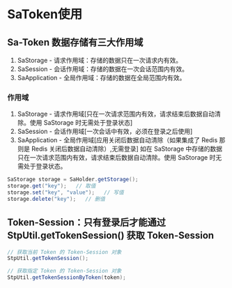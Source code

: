# SaToken使用

## Sa-Token 数据存储有三大作用域
1. SaStorage - 请求作用域：存储的数据只在一次请求内有效。
2. SaSession - 会话作用域：存储的数据在一次会话范围内有效。
3. SaApplication - 全局作用域：存储的数据在全局范围内有效。

### 作用域
1. SaStorage - 请求作用域[只在一次请求范围内有效，请求结束后数据自动清除。使用 SaStorage 时无需处于登录状态]
2. SaSession - 会话作用域[一次会话中有效，必须在登录之后使用]
3. SaApplication - 全局作用域[应用关闭后数据自动清除（如果集成了 Redis 那则是 Redis 关闭后数据自动清除）,无需登录]
如在 SaStorage 中存储的数据只在一次请求范围内有效，请求结束后数据自动清除。使用 SaStorage 时无需处于登录状态。
```java
SaStorage storage = SaHolder.getStorage();
storage.get("key");   // 取值
storage.set("key", "value");   // 写值 
storage.delete("key");   // 删值
```

## Token-Session：只有登录后才能通过 StpUtil.getTokenSession() 获取 Token-Session
```java
// 获取当前 Token 的 Token-Session 对象
StpUtil.getTokenSession();

// 获取指定 Token 的 Token-Session 对象
StpUtil.getTokenSessionByToken(token);
```